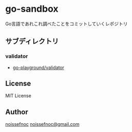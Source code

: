 # go-sandbox

Go言語であれこれ調べたことをコミットしていくレポジトリ


## サブディレクトリ

### validator

* [go-playground/validator](https://github.com/go-playground/validator)


## License

MIT License


## Author

[noissefnoc](https://github.com/noissefnoc) <noissefnoc@gmail.com>